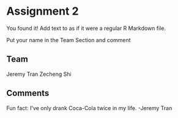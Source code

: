 # Assignment 2

You found it!  Add text to as if it were a regular R Markdown file.

Put your name in the Team Section and comment

## Team
Jeremy Tran
Zecheng Shi

## Comments
Fun fact: I've only drank Coca-Cola twice in my life. -Jeremy Tran
